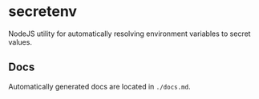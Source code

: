 # secretenv

NodeJS utility for automatically resolving environment variables to secret values.

## Docs

Automatically generated docs are located in `./docs.md`.
